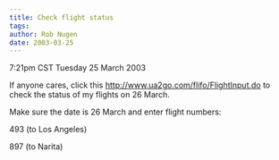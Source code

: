 ```yaml
---
title: Check flight status
tags: 
author: Rob Nugen
date: 2003-03-25
---
```


<p class=date>7:21pm CST Tuesday 25 March 2003</p>

<p>If anyone cares, click this <a
href="http://www.ua2go.com/flifo/FlightInput.do">http://www.ua2go.com/flifo/FlightInput.do</a>
to check the status of my flights on 26 March.</p>

<p>Make sure the date is 26 March and enter flight numbers:</p>

<p>493 (to Los Angeles)</p>

<p>897 (to Narita)</p>
